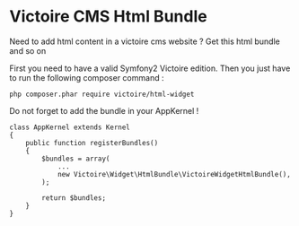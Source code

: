 Victoire CMS Html Bundle
============

Need to add html content in a victoire cms website ?
Get this html bundle and so on

First you need to have a valid Symfony2 Victoire edition.
Then you just have to run the following composer command :

    php composer.phar require victoire/html-widget

Do not forget to add the bundle in your AppKernel !

    class AppKernel extends Kernel
    {
        public function registerBundles()
        {
            $bundles = array(
                ...
                new Victoire\Widget\HtmlBundle\VictoireWidgetHtmlBundle(),
            );

            return $bundles;
        }
    }
